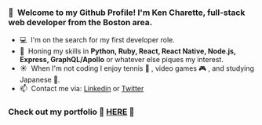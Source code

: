 ### 👋  &nbsp;Welcome to my Github Profile! I'm Ken Charette, full-stack web developer from the Boston area.

- :computer: &nbsp;I'm on the search for my first developer role.
- :seedling: &nbsp;Honing my skills in **Python, Ruby, React, React Native, Node.js, Express, GraphQL/Apollo** or whatever else piques my interest.
- :sunny: &nbsp;When I'm not coding I enjoy tennis :tennis: , video games :video_game: , and studying Japanese :crossed_flags:.
- 📫  &nbsp;Contact me via: 
  [Linkedin](https://www.linkedin.com/in/k-charette/) or [Twitter](https://twitter.com/ItsKenCharette)
  
  
 ### Check out my portfolio :tada: [HERE](https://kencharette.com) :tada:


<!--
**k-charette/k-charette** is a ✨ _special_ ✨ repository because its `README.md` (this file) appears on your GitHub profile.

Here are some ideas to get you started:

- 🔭 I’m currently working on ...
- 🌱 I’m currently learning ...
- 👯 I’m looking to collaborate on ...
- 🤔 I’m looking for help with ...
- 💬 Ask me about ...
- 📫 How to reach me: ...
- 😄 Pronouns: ...
- ⚡ Fun fact: ...
-->
